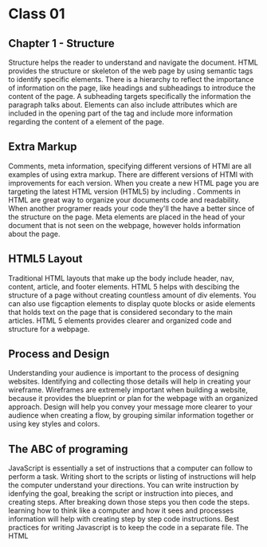 # Class 01

## Chapter 1 - Structure

Structure helps the reader to understand and navigate the document. HTML provides the structure or skeleton of the web page by using semantic tags to 
identify specific elements. There is a hierarchy to reflect the importance of information on the page, like headings and subheadings to introduce the 
content of the page. A subheading targets specifically the information the paragraph talks about. Elements can also include attributes which are included
in the opening part of the tag and include more information regarding the content of a element of the page.

## Extra Markup

Comments, meta information, specifying different versions of HTMl are all examples of using extra markup. There are different versions of HTMl with 
improvements for each version. When you create a new HTML page you are targeting the latest HTML version (HTML5) by including <!Doctype html>. Comments
in HTML are great way to organize your documents code and readability. When another programer reads your code they'll the have a better since of the 
structure on the page. Meta elements are placed in the head of your document that is not seen on the webpage, however holds information about the page. 

## HTML5 Layout

Traditional HTML layouts that make up the body include header, nav, content, article, and footer elements. HTML 5 helps with descibing the structure of
a page without creating countless amount of div elements. You can also use figcaption elements to display quote blocks or aside elements that holds text
on the page that is considered secondary to the main articles. HTML 5 elements provides clearer and organized code and structure for a webpage.

## Process and Design

Understanding your audience is important to the process of designing websites. Identifying and collecting those details will help in creating your wireframe. 
Wireframes are extremely important when building a website, because it provides the blueprint or plan for the webpage with an organized approach. Design
will help you convey your message more clearer to your audience when creating a flow, by grouping similar information together or using key styles and colors. 

## The ABC of programing

JavaScript is essentially a set of instructions that a computer can follow to perform a task. Writing short to the scripts or listing of instructions will 
help the computer understand your directions. You can write instruction by idenfying the goal, breaking the script or instruction into pieces, and creating 
steps. After breaking down those steps you then code the steps. learning how to think like a computer and how it sees and processes information will help 
with creating step by step code instructions. Best practices for writing Javascript is to keep the code in a separate file. The HTML <script> tag element is
used in HTML pages that tells the browser to load javascript. 
  
